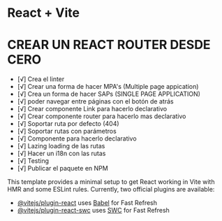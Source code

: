 # React + Vite

# CREAR UN REACT ROUTER DESDE CERO

- [√] Crea el linter 
- [√] Crear una forma de hacer MPA's (Multiple page appication)
- [√] Crea un forma de hacer SAPs (SINGLE PAGE APPLICATION)
- [√] poder navegar entre páginas con el botón de atrás
- [√] Crear componente Link para hacerlo declarativo
- [√] Crear componente router para hacerlo mas declarativo
- [√] Soportar ruta por defecto (404)
- [√] Soportar rutas con parámetros
- [√] Componente <Route /> para hacerlo declarativo
- [√] Lazing loading de las rutas
- [√] Hacer un i18n con las rutas
- [√] Testing
- [√] Publicar el paquete en NPM

This template provides a minimal setup to get React working in Vite with HMR and some ESLint rules.
Currently, two official plugins are available:
- [@vitejs/plugin-react](https://github.com/vitejs/vite-plugin-react/blob/main/packages/plugin-react/README.md) uses [Babel](https://babeljs.io/) for Fast Refresh
- [@vitejs/plugin-react-swc](https://github.com/vitejs/vite-plugin-react-swc) uses [SWC](https://swc.rs/) for Fast Refresh
